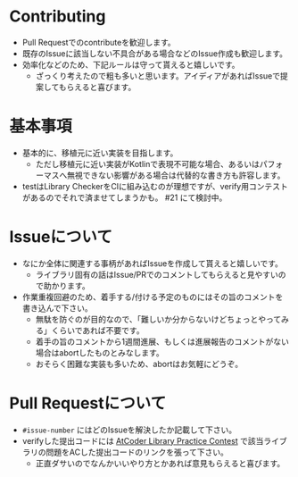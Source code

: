 # Contributing

- Pull Requestでのcontributeを歓迎します。  
- 既存のIssueに該当しない不具合がある場合などのIssue作成も歓迎します。
- 効率化などのため、下記ルールは守って貰えると嬉しいです。  
    - ざっくり考えたので粗も多いと思います。アイディアがあればIssueで提案してもらえると喜びます。

# 基本事項

- 基本的に、移植元に近い実装を目指します。
    - ただし移植元に近い実装がKotlinで表現不可能な場合、あるいはパフォーマスへ無視できない影響がある場合は代替的な書き方も許容します。
- testはLibrary CheckerをCIに組み込むのが理想ですが、verify用コンテストがあるのでそれで済ませてしまうかも。 #21 にて検討中。

# Issueについて

- なにか全体に関連する事柄があればIssueを作成して貰えると嬉しいです。
  - ライブラリ固有の話はIssue/PRでのコメントしてもらえると見やすいので助かります。
- 作業重複回避のため、着手する/付ける予定のものにはその旨のコメントを書き込んで下さい。
    - 無駄を防ぐのが目的なので、「難しいか分からないけどちょっとやってみる」くらいであれば不要です。
    - 着手の旨のコメントから1週間進展、もしくは進展報告のコメントがない場合はabortしたものとみなします。
    - おそらく困難な実装も多いため、abortはお気軽にどうぞ。

# Pull Requestについて

- `#issue-number` にはどのIssueを解決したか記載して下さい。
- verifyした提出コードには [AtCoder Library Practice Contest](https://atcoder.jp/contests/practice2) で該当ライブラリの問題をACした提出コードのリンクを張って下さい。
    - 正直ダサいのでなんかいいやり方とかあれば意見もらえると喜びます。
